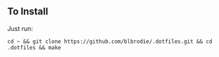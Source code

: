 ## To Install

Just run: 

```
cd ~ && git clone https://github.com/blbrodie/.dotfiles.git && cd .dotfiles && make
```
